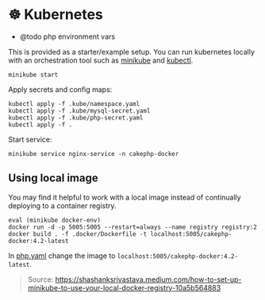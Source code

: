 # &#x2638; Kubernetes

- @todo php environment vars

This is provided as a starter/example setup. You can run kubernetes locally with an orchestration tool such as
[minikube](https://minikube.sigs.k8s.io/docs/) and [kubectl](https://kubernetes.io/docs/tasks/tools/).

```console
minikube start
```

Apply secrets and config maps:

```console
kubectl apply -f .kube/namespace.yaml
kubectl apply -f .kube/mysql-secret.yaml
kubectl apply -f .kube/php-secret.yaml
kubectl apply -f .
```

Start service:

```console
minikube service nginx-service -n cakephp-docker
```

## Using local image

You may find it helpful to work with a local image instead of continually deploying to a container registry.

```console
eval (minikube docker-env)
docker run -d -p 5005:5005 --restart=always --name registry registry:2
docker build . -f .docker/Dockerfile -t localhost:5005/cakephp-docker:4.2-latest
```

In [php.yaml](php.yaml) change the image to `localhost:5005/cakephp-docker:4.2-latest`.

> Source: https://shashanksrivastava.medium.com/how-to-set-up-minikube-to-use-your-local-docker-registry-10a5b564883
